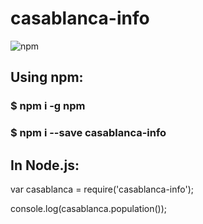 # casablanca-info

![npm](https://imgs.search.brave.com/VzFT976RsjqxZlYMBe6s8QVYoPF3dxkHmctgCB3vlII/rs:fit:860:0:0/g:ce/aHR0cHM6Ly93d3cu/bWVuZC5pby93cC1j/b250ZW50L21lZGlh/LzIwMjEvMDIvbnBt/LWluQS5qcGc)

## Using npm:

### $ npm i -g npm

### $ npm i --save casablanca-info

## In Node.js:

var casablanca = require('casablanca-info');

console.log(casablanca.population());
